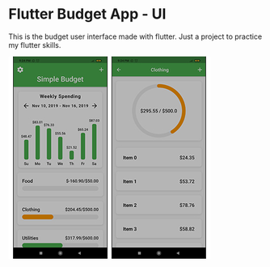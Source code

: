 # Flutter Budget App - UI

This is the budget user interface made with flutter. Just a project to practice my flutter skills.

![](https://github.com/atitmanandhar/budget-ui-flutter/blob/master/screenshots/screenshot1.jpg)
